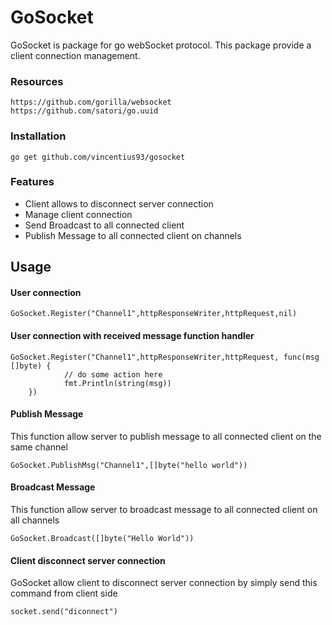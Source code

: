 # GoSocket

GoSocket is package for go webSocket protocol. This package provide a 
client connection management.

### Resources
```
https://github.com/gorilla/websocket
https://github.com/satori/go.uuid
```
### Installation
```
go get github.com/vincentius93/gosocket
```

### Features

- Client allows to disconnect server connection
- Manage client connection 
- Send Broadcast to all connected client
- Publish Message to all connected client on channels

## Usage
#### User connection
```
GoSocket.Register("Channel1",httpResponseWriter,httpRequest,nil)
```

#### User connection with received message function handler
```
GoSocket.Register("Channel1",httpResponseWriter,httpRequest, func(msg []byte) {
            // do some action here
            fmt.Println(string(msg))
	})
```

#### Publish Message
This function allow server to publish message to all connected client on the same channel
````
GoSocket.PublishMsg("Channel1",[]byte("hello world"))
````

#### Broadcast Message
This function allow server to broadcast message to all connected client on all channels
````
GoSocket.Broadcast([]byte("Hello World"))
````

#### Client disconnect server connection
GoSocket allow client to disconnect server connection by simply send this command from 
client side
````
socket.send("diconnect")
````